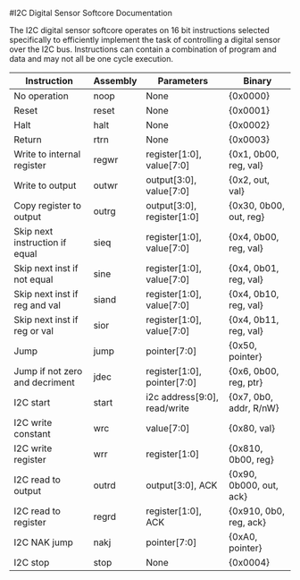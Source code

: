 #I2C Digital Sensor Softcore Documentation

The I2C digital sensor softcore operates on 16 bit instructions selected specifically to efficiently implement the task of controlling a digital sensor over the I2C bus. Instructions can contain a combination of program and data and may not all be one cycle execution.

| Instruction          		        | Assembly | Parameters                   | Binary                  |
|---------------------------------|----------|------------------------------|-------------------------|
| No operation			              | noop     | None                         | {0x0000}                |
| Reset                     	 	  | reset    | None                         | {0x0001}                |
| Halt                 	 	        | halt     | None                         | {0x0002}                |
| Return                          | rtrn     | None                         | {0x0003}                |
| Write to internal register      | regwr    | register[1:0], value[7:0]    | {0x1, 0b00, reg, val}   |
| Write to output                 | outwr    | output[3:0], value[7:0]      | {0x2, out, val}         |
| Copy register to output         | outrg    | output[3:0], register[1:0]   | {0x30, 0b00, out, reg}  |
| Skip next instruction if equal  | sieq     | register[1:0], value[7:0]    | {0x4, 0b00, reg, val}   |
| Skip next inst if not equal     | sine     | register[1:0], value[7:0]    | {0x4, 0b01, reg, val}   |
| Skip next inst if reg and val   | siand    | register[1:0], value[7:0]    | {0x4, 0b10, reg, val}   |
| Skip next inst if reg or val    | sior     | register[1:0], value[7:0]    | {0x4, 0b11, reg, val}   |
| Jump                            | jump     | pointer[7:0]                 | {0x50, pointer}         |
| Jump if not zero and decriment  | jdec     | register[1:0], pointer[7:0]  | {0x6, 0b00, reg, ptr}   |
| I2C start            		        | start    | i2c address[9:0], read/write | {0x7, 0b0, addr, R/nW}  |
| I2C write constant   		        | wrc      | value[7:0]                   | {0x80, val}             |
| I2C write register   		        | wrr      | register[1:0]                | {0x810, 0b00, reg}      |
| I2C read to output 		          | outrd    | output[3:0], ACK             | {0x90, 0b000, out, ack} |
| I2C read to register            | regrd    | register[1:0], ACK           | {0x910, 0b0, reg, ack}  |
| I2C NAK jump                    | nakj     | pointer[7:0]                 | {0xA0, pointer}         |
| I2C stop                        | stop     | None                         | {0x0004}                |
